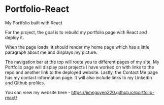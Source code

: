 # Portfolio-React
My Portfolio built with React

For the project, the goal is to rebuild my portfolio page with React and deploy it. 

When the page loads, it should render my home page which has a little paragraph about me and displays my picture.

The navigation bar at the top will route you to different pages of my site.  My Portfolio page will display past projects I have worked on with links to the repo and another link to the deployed website.  Lastly, the Contact Me page has my contact information page.  It will also include links to my LinkedIn and Github profiles.

You can view my website here - 
https://jimnguyen220.github.io/portfolio-react/
